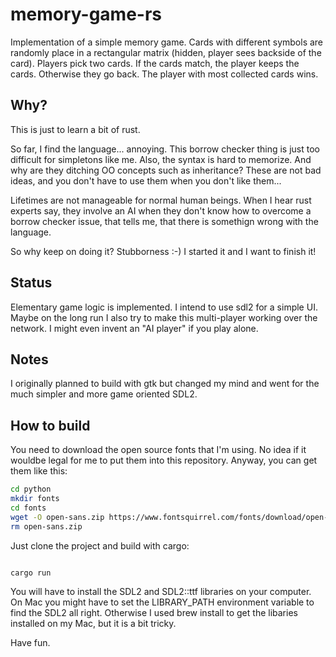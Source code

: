 # memory-game-rs

Implementation of a simple memory game. Cards with different symbols are randomly place in a rectangular matrix (hidden, player sees backside of the card). Players pick two cards. If the cards match, the player keeps the cards. Otherwise they go back. The player with most collected cards wins.

## Why?

This is just to learn a bit of rust.

So far, I find the language... annoying. This borrow checker thing is just too difficult for simpletons like me. Also, the syntax is hard to memorize. And why are they ditching OO concepts such as inheritance? These are not bad ideas, and you don't have to use them when you don't like them...

Lifetimes are not manageable for normal human beings. When I hear rust experts say, they involve an AI when they don't know how to overcome a borrow checker issue, that tells me, that there is somethign wrong with the language.

So why keep on doing it? Stubborness :-) I started it and I want to finish it!

## Status

Elementary game logic is implemented. I intend to use sdl2 for a simple UI. Maybe on the long run I also try to make this multi-player working over the network. I might even invent an "AI player" if you play alone.

## Notes

I originally planned to build with gtk but changed my mind and went for the much simpler and more game oriented SDL2.

## How to build

You need to download the open source fonts that I'm using. No idea if it wouldbe legal for me to put them into this repository. Anyway, you can get them like this:

```bash
cd python
mkdir fonts
cd fonts
wget -O open-sans.zip https://www.fontsquirrel.com/fonts/download/open-sans
rm open-sans.zip
```

Just clone the project and build with cargo:

```bash

cargo run

```

You will have to install the SDL2 and SDL2::ttf libraries on your computer. On Mac you might have to set the LIBRARY_PATH environment
variable to find the SDL2 all right. Otherwise I used brew install to get the libaries installed on my Mac, but it is a bit tricky.

Have fun.
